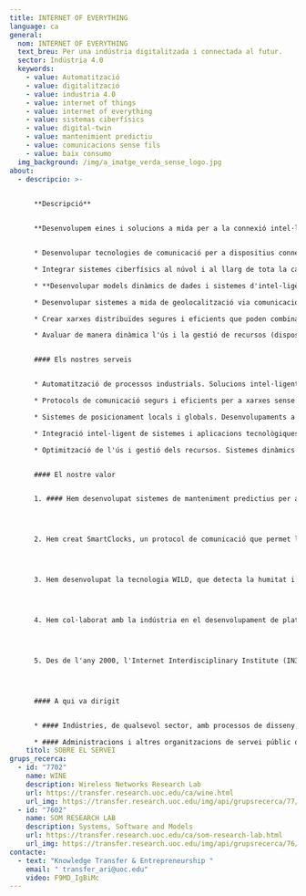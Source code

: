 ```yaml
---
title: INTERNET OF EVERYTHING
language: ca
general:
  nom: INTERNET OF EVERYTHING
  text_breu: Per una indústria digitalitzada i connectada al futur.
  sector: Indústria 4.0
  keywords:
    - value: Automatització
    - value: digitalització
    - value: industria 4.0
    - value: internet of things
    - value: internet of everything
    - value: sistemas ciberfísics
    - value: digital-twin
    - value: mantenimient predictiu
    - value: comunicacions sense fils
    - value: baix consumo
  img_background: /img/a_imatge_verda_sense_logo.jpg
about:
  - descripcio: >-
      

      **Descripció**


      **Desenvolupem eines i solucions a mida per a la connexió intel·ligent** i sense fils de màquines i persones, contribuint a la millora i flexibilització de la producció en la indústria 4.0 i la digitalització de serveis. Som experts en:


      * Desenvolupar tecnologies de comunicació per a dispositius connectats en ciutats (smart cities), en carreteres i grans infraestructures, a la indústria, a xarxes domèstiques o a les xarxes de comunicacions.

      * Integrar sistemes ciberfísics al núvol i al llarg de tota la cadena industrial: disseny, fabricació, distribució i ús.

      * **Desenvolupar models dinàmics de dades i sistemes d'intel·ligència** contextual per a l'automatització, la flexibilització i el control a temps real de processos industrials i logístics.

      * Desenvolupar sistemes a mida de geolocalització via comunicació IoT satel·lital.

      * Crear xarxes distribuïdes segures i eficients que poden combinar diferents tecnologies.

      * Avaluar de manera dinàmica l'ús i la gestió de recursos (dispositius i energètics) per fer-ne un ús eficient.


      #### Els nostres serveis


      * Automatització de processos industrials. Solucions intel·ligents per a l'optimització de línies de producció i millora del manteniment d'equipaments.

      * Protocols de comunicació segurs i eficients per a xarxes sense fils. Desenvolupament de sistemes de connexió sense fils a mesura que donen una resposta eficient als reptes de la fabricació i logística distribuïda i flexible, alhora que asseguren la protecció de dades i de la propietat industrial. 

      * Sistemes de posicionament locals i globals. Desenvolupaments a mida mitjançant tecnologies de comunicació satel·litals o de ràdio que permeten connectar actius i equipaments industrials a escala local i global.

      * Integració intel·ligent de sistemes i aplicacions tecnològiques en la indústria 4.0. Desenvolupaments tecnològics a mida per integrar equipaments i plataformes digitals industrials que fan ús de tecnologies heterogènies.

      * Optimització de l'ús i gestió dels recursos. Sistemes dinàmics d'anàlisi de dades distribuïdes que permeten mesurar l'ús dels recursos en temps real i definir intervencions per tal de treure'n el màxim rendiment, fer manteniment predictiu o reduir el seu consum energètic.


      #### El nostre valor


      1. #### Hem desenvolupat sistemes de manteniment predictius per al sector de la refrigeració industrial.




      2. Hem creat SmartClocks, un protocol de comunicació que permet la sincronització automàtica de dispositius en xarxes IoT sense necessitat de fonts de temps externes (GPS) ni comunicacions dedicades, i que és energèticament eficient. 




      3. Hem desenvolupat la tecnologia WILD, que detecta la humitat i la fuga de líquids de forma automàtica en cadenes de producció, magatzems o espais de construcció gràcies a una tecnologia sense fils, de baix cost i sense bateries. 




      4. Hem col·laborat amb la indústria en el desenvolupament de plataformes en obert per facilitar l'automatització de processos industrials. 




      5. Des de l'any 2000, l'Internet Interdisciplinary Institute (IN3) és el nostre centre de referència en R&I, el qual està adreçat al desenvolupament de solucions tecnològiques arrelades en l'era digital i a l'estudi d'internet i dels efectes de la interacció entre les tecnologies digitals i l'activitat humana. 




      #### A qui va dirigit


      * #### Indústries, de qualsevol sector, amb processos de disseny, fabricació i logística digital automatitzats o distribuïts.

      * #### Administracions i altres organitzacions de servei públic que fomenten o despleguen intervencions digitals de smart city.
    titol: SOBRE EL SERVEI
grups_recerca:
  - id: "7702"
    name: WINE
    description: Wireless Networks Research Lab
    url: https://transfer.research.uoc.edu/ca/wine.html
    url_img: https://transfer.research.uoc.edu/img/api/grupsrecerca/77/image/1594216262171
  - id: "7602"
    name: SOM RESEARCH LAB
    description: Systems, Software and Models
    url: https://transfer.research.uoc.edu/ca/som-research-lab.html
    url_img: https://transfer.research.uoc.edu/img/api/grupsrecerca/76/image/1594205372698
contacte:
  - text: "Knowledge Transfer & Entrepreneurship "
    email: " transfer_ari@uoc.edu"
    video: F9MD_IgBiMc
---
```

